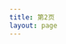 ```yaml
---
title: 第2页
layout: page
---
```

<script setup>
import { useData } from "vitepress";
const { theme } = useData();
const posts = theme.value.posts.slice(7,14)
</script>
<Page :posts="posts" :pageCurrent="2" :pageTotal="2" :index="false" />